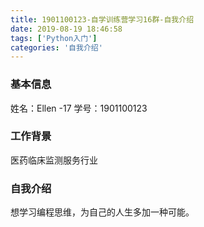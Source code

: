 ```yaml
---
title: 1901100123-自学训练营学习16群-自我介绍
date: 2019-08-19 18:46:58
tags: ['Python入门']
categories: '自我介绍'
---
```


### 基本信息
姓名：Ellen -17
学号：1901100123

### 工作背景
医药临床监测服务行业

### 自我介绍
想学习编程思维，为自己的人生多加一种可能。

